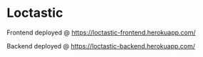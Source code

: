 # Loctastic

Frontend deployed @ https://loctastic-frontend.herokuapp.com/

Backend deployed @ https://loctastic-backend.herokuapp.com/
